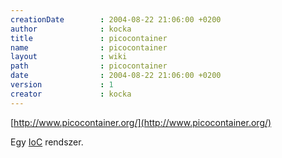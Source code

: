 ```yaml
---
creationDate        : 2004-08-22 21:06:00 +0200 
author              : kocka 
title               : picocontainer 
name                : picocontainer 
layout              : wiki 
path                : picocontainer 
date                : 2004-08-22 21:06:00 +0200 
version             : 1 
creator             : kocka 
---
```

[http://www.picocontainer.org/](http://www.picocontainer.org/)

Egy [IoC](ioc.html) rendszer.
